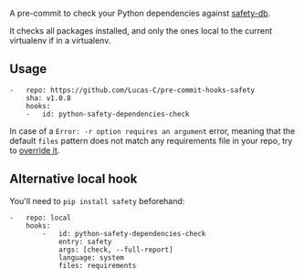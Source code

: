 A pre-commit to check your Python dependencies against [safety-db](//github.com/pyupio/safety-db).

It checks all packages installed, and only the ones local to the current virtualenv if in a virtualenv.

## Usage
```
-   repo: https://github.com/Lucas-C/pre-commit-hooks-safety
    sha: v1.0.8
    hooks:
    -   id: python-safety-dependencies-check
```

In case of a `Error: -r option requires an argument` error, meaning that the default `files` pattern does not match any requirements file in your repo, try to [override it](http://pre-commit.com/#plugins).

## Alternative local hook
You'll need to `pip install safety` beforehand:
```
-   repo: local
    hooks:
        -   id: python-safety-dependencies-check
            entry: safety
            args: [check, --full-report]
            language: system
            files: requirements
```
